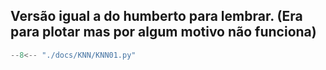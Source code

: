 ## Versão igual a do humberto para lembrar. (Era para plotar mas por algum motivo não funciona)

``` python exec="on" html="0"
--8<-- "./docs/KNN/KNN01.py"
```